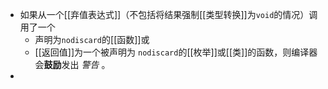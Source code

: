 - 如果从一个[[弃值表达式]]（不包括将结果强制[[类型转换]]为`void`的情况）调用了一个
	- 声明为`nodiscard`的[[函数]]或
	- [[返回值]]为一个被声明为 `nodiscard`的[[枚举]]或[[类]]的函数，则编译器会**鼓励**发出 *警告* 。
-